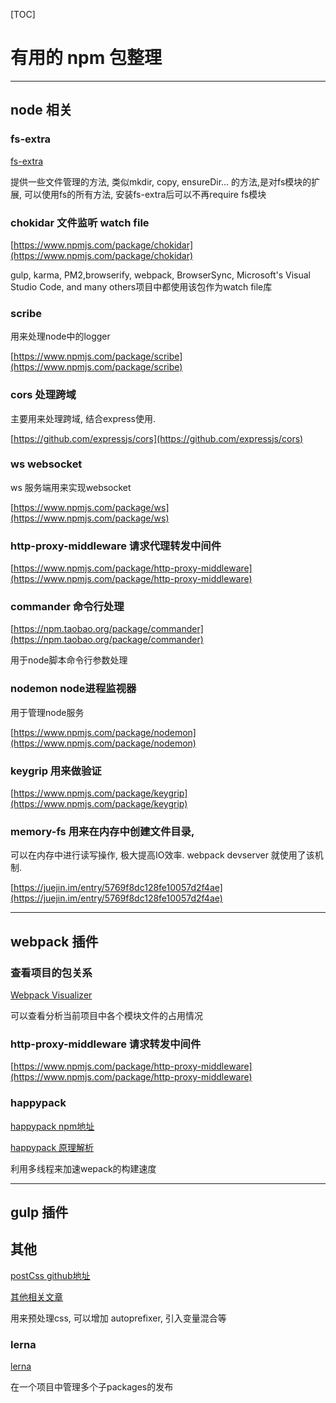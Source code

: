 [TOC]

# 有用的 npm 包整理

----

## node 相关

### fs-extra

[fs-extra](https://www.npmjs.com/package/fs-extra)

提供一些文件管理的方法,  类似mkdir, copy, ensureDir... 的方法,是对fs模块的扩展, 可以使用fs的所有方法, 安装fs-extra后可以不再require fs模块

### chokidar 文件监听 watch file

[https://www.npmjs.com/package/chokidar](https://www.npmjs.com/package/chokidar)

gulp, karma, PM2,browserify, webpack, BrowserSync, Microsoft's Visual Studio Code, and many others项目中都使用该包作为watch file库 

### scribe

用来处理node中的logger

[https://www.npmjs.com/package/scribe](https://www.npmjs.com/package/scribe)

### cors 处理跨域

主要用来处理跨域, 结合express使用.

[https://github.com/expressjs/cors](https://github.com/expressjs/cors)

### ws websocket

ws 服务端用来实现websocket

[https://www.npmjs.com/package/ws](https://www.npmjs.com/package/ws)

### http-proxy-middleware 请求代理转发中间件

[https://www.npmjs.com/package/http-proxy-middleware](https://www.npmjs.com/package/http-proxy-middleware)

### commander 命令行处理

[https://npm.taobao.org/package/commander](https://npm.taobao.org/package/commander)

用于node脚本命令行参数处理


### nodemon node进程监视器

用于管理node服务

[https://www.npmjs.com/package/nodemon](https://www.npmjs.com/package/nodemon)


### keygrip 用来做验证

[https://www.npmjs.com/package/keygrip](https://www.npmjs.com/package/keygrip)

### memory-fs 用来在内存中创建文件目录, 

可以在内存中进行读写操作, 极大提高IO效率. webpack devserver 就使用了该机制.

[https://juejin.im/entry/5769f8dc128fe10057d2f4ae](https://juejin.im/entry/5769f8dc128fe10057d2f4ae)


----

## webpack 插件

### 查看项目的包关系

[Webpack Visualizer](http://chrisbateman.github.io/webpack-visualizer/)

可以查看分析当前项目中各个模块文件的占用情况

### http-proxy-middleware 请求转发中间件

[https://www.npmjs.com/package/http-proxy-middleware](https://www.npmjs.com/package/http-proxy-middleware)

### happypack

[happypack npm地址](https://www.npmjs.com/package/happypack)

[happypack 原理解析](http://taobaofed.org/blog/2016/12/08/happypack-source-code-analysis/)

利用多线程来加速wepack的构建速度




----

## gulp 插件

## 其他

[postCss github地址](https://github.com/postcss/postcss#plugins)

[其他相关文章](http://www.w3cplus.com/blog/tags/516.html)

用来预处理css, 可以增加 autoprefixer, 引入变量混合等

### lerna

[lerna](https://www.npmjs.com/package/lerna)

在一个项目中管理多个子packages的发布


